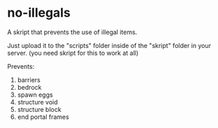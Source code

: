 # no-illegals
A skript that prevents the use of illegal items.

Just upload it to the "scripts" folder inside of the "skript" folder in your server.
(you need skript for this to work at all)

Prevents:
1. barriers
2. bedrock
3. spawn eggs
4. structure void
5. structure block
6. end portal frames
